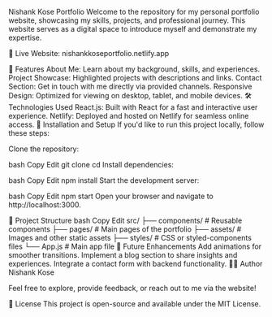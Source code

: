 Nishank Kose Portfolio
Welcome to the repository for my personal portfolio website, showcasing my skills, projects, and professional journey. This website serves as a digital space to introduce myself and demonstrate my expertise.

📍 Live Website: nishankkoseportfolio.netlify.app

🌟 Features
About Me: Learn about my background, skills, and experiences.
Project Showcase: Highlighted projects with descriptions and links.
Contact Section: Get in touch with me directly via provided channels.
Responsive Design: Optimized for viewing on desktop, tablet, and mobile devices.
🛠️ Technologies Used
React.js: Built with React for a fast and interactive user experience.
Netlify: Deployed and hosted on Netlify for seamless online access.
🚀 Installation and Setup
If you'd like to run this project locally, follow these steps:

Clone the repository:

bash
Copy
Edit
git clone <repository-url>
cd <repository-folder>
Install dependencies:

bash
Copy
Edit
npm install
Start the development server:

bash
Copy
Edit
npm start
Open your browser and navigate to http://localhost:3000.

📄 Project Structure
bash
Copy
Edit
src/
├── components/    # Reusable components
├── pages/         # Main pages of the portfolio
├── assets/        # Images and other static assets
├── styles/        # CSS or styled-components files
└── App.js         # Main app file
📝 Future Enhancements
Add animations for smoother transitions.
Implement a blog section to share insights and experiences.
Integrate a contact form with backend functionality.
🧑‍💻 Author
Nishank Kose

Feel free to explore, provide feedback, or reach out to me via the website!

📜 License
This project is open-source and available under the MIT License.

